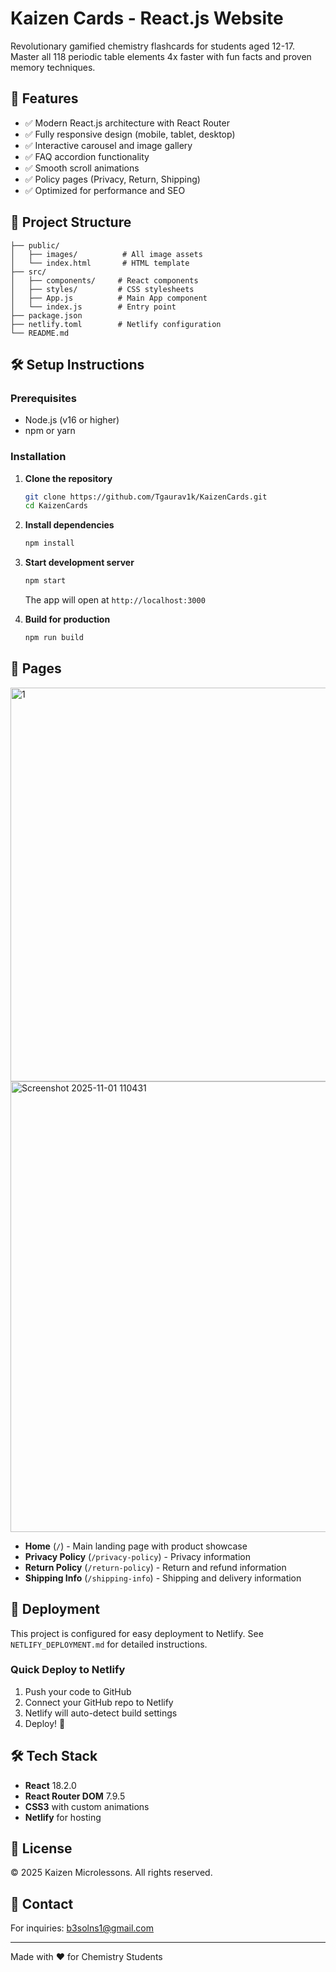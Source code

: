 ﻿# Kaizen Cards - React.js Website

Revolutionary gamified chemistry flashcards for students aged 12-17. Master all 118 periodic table elements 4x faster with fun facts and proven memory techniques.

## 🚀 Features

- ✅ Modern React.js architecture with React Router
- ✅ Fully responsive design (mobile, tablet, desktop)
- ✅ Interactive carousel and image gallery
- ✅ FAQ accordion functionality
- ✅ Smooth scroll animations
- ✅ Policy pages (Privacy, Return, Shipping)
- ✅ Optimized for performance and SEO

## 📁 Project Structure

```
├── public/
│   ├── images/          # All image assets
│   └── index.html       # HTML template
├── src/
│   ├── components/     # React components
│   ├── styles/         # CSS stylesheets
│   ├── App.js          # Main App component
│   └── index.js        # Entry point
├── package.json
├── netlify.toml        # Netlify configuration
└── README.md
```

## 🛠️ Setup Instructions

### Prerequisites
- Node.js (v16 or higher)
- npm or yarn

### Installation

1. **Clone the repository**
   ```bash
   git clone https://github.com/Tgaurav1k/KaizenCards.git
   cd KaizenCards
   ```

2. **Install dependencies**
   ```bash
   npm install
   ```

3. **Start development server**
   ```bash
   npm start
   ```
   The app will open at `http://localhost:3000`

4. **Build for production**
   ```bash
   npm run build
   ```

## 📱 Pages

<img width="1349" height="630" alt="1" src="https://github.com/user-attachments/assets/6f36e491-4f7d-4d97-a110-21b954761067" />
<img width="1346" height="721" alt="Screenshot 2025-11-01 110431" src="https://github.com/user-attachments/assets/7042e993-4fb6-445d-af57-397379a7581b" />


- **Home** (`/`) - Main landing page with product showcase
- **Privacy Policy** (`/privacy-policy`) - Privacy information
- **Return Policy** (`/return-policy`) - Return and refund information
- **Shipping Info** (`/shipping-info`) - Shipping and delivery information

## 🚀 Deployment

This project is configured for easy deployment to Netlify. See `NETLIFY_DEPLOYMENT.md` for detailed instructions.

### Quick Deploy to Netlify

1. Push your code to GitHub
2. Connect your GitHub repo to Netlify
3. Netlify will auto-detect build settings
4. Deploy! 🎉

## 🛠️ Tech Stack

- **React** 18.2.0
- **React Router DOM** 7.9.5
- **CSS3** with custom animations
- **Netlify** for hosting

## 📄 License

© 2025 Kaizen Microlessons. All rights reserved.

## 📧 Contact

For inquiries: b3solns1@gmail.com

---

Made with ❤️ for Chemistry Students

